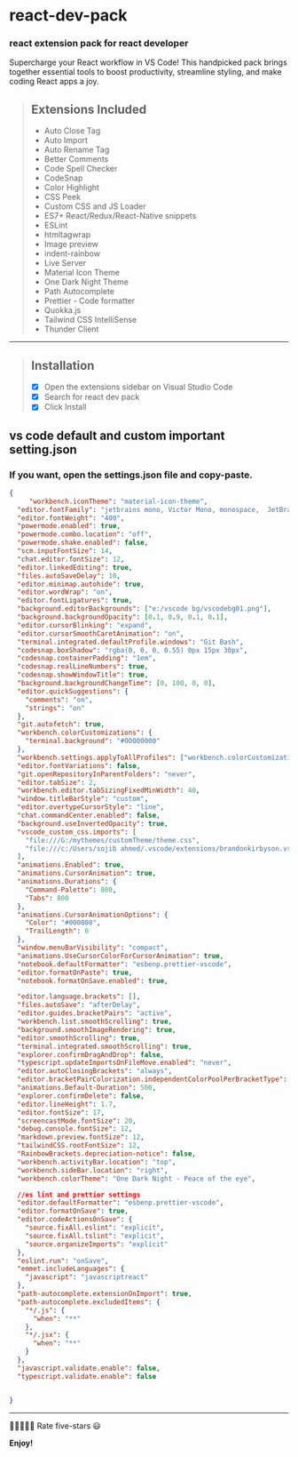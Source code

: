 # react-dev-pack 
### react extension pack for react developer

Supercharge your React workflow in VS Code!
This handpicked pack brings together essential tools to boost productivity, streamline styling, and make coding React apps a joy.


>
> ## Extensions Included
> 
> *    Auto Close Tag
> * Auto Import
> * Auto Rename Tag
> * Better Comments
> * Code Spell Checker
> * CodeSnap
> * Color Highlight
> * CSS Peek
> * Custom CSS and JS Loader
> * ES7+ React/Redux/React-Native snippets
> * ESLint
> * htmltagwrap
> * Image preview
> * indent-rainbow
> * Live Server
> * Material Icon Theme
> * One Dark Night Theme
> * Path Autocomplete
> * Prettier - Code formatter
> * Quokka.js
> * Tailwind CSS IntelliSense
> * Thunder Client

>

__________________________________

> ## Installation
> - [x] Open the extensions sidebar on Visual Studio Code
> - [x] Search for react dev pack 
> - [x] Click Install


## vs code default and custom important setting.json
### If you want, open the settings.json file and copy-paste.
``` json
{
     "workbench.iconTheme": "material-icon-theme",
  "editor.fontFamily": "jetbrains mono, Victor Mono, monospace,  JetBrainsMono Nerd Font Mono",
  "editor.fontWeight": "400",
  "powermode.enabled": true,
  "powermode.combo.location": "off",
  "powermode.shake.enabled": false,
  "scm.inputFontSize": 14,
  "chat.editor.fontSize": 12,
  "editor.linkedEditing": true,
  "files.autoSaveDelay": 10,
  "editor.minimap.autohide": true,
  "editor.wordWrap": "on",
  "editor.fontLigatures": true,
  "background.editorBackgrounds": ["e:/vscode bg/vscodebg01.png"],
  "background.backgroundOpacity": [0.1, 0.9, 0.1, 0.1],
  "editor.cursorBlinking": "expand",
  "editor.cursorSmoothCaretAnimation": "on",
  "terminal.integrated.defaultProfile.windows": "Git Bash",
  "codesnap.boxShadow": "rgba(0, 0, 0, 0.55) 0px 15px 30px",
  "codesnap.containerPadding": "1em",
  "codesnap.realLineNumbers": true,
  "codesnap.showWindowTitle": true,
  "background.backgroundChangeTime": [0, 100, 0, 0],
  "editor.quickSuggestions": {
    "comments": "on",
    "strings": "on"
  },
  "git.autofetch": true,
  "workbench.colorCustomizations": {
    "terminal.background": "#00000000"
  },
  "workbench.settings.applyToAllProfiles": ["workbench.colorCustomizations"],
  "editor.fontVariations": false,
  "git.openRepositoryInParentFolders": "never",
  "editor.tabSize": 2,
  "workbench.editor.tabSizingFixedMinWidth": 40,
  "window.titleBarStyle": "custom",
  "editor.overtypeCursorStyle": "line",
  "chat.commandCenter.enabled": false,
  "background.useInvertedOpacity": true,
  "vscode_custom_css.imports": [
    "file:///G:/mythemes/customTheme/theme.css",
    "file:///c:/Users/sojib ahmed/.vscode/extensions/brandonkirbyson.vscode-animations-2.0.7/dist/updateHandler.js"
  ],
  "animations.Enabled": true,
  "animations.CursorAnimation": true,
  "animations.Durations": {
    "Command-Palette": 800,
    "Tabs": 800
  },
  "animations.CursorAnimationOptions": {
    "Color": "#000080",
    "TrailLength": 6
  },
  "window.menuBarVisibility": "compact",
  "animations.UseCursorColorForCursorAnimation": true,
  "notebook.defaultFormatter": "esbenp.prettier-vscode",
  "editor.formatOnPaste": true,
  "notebook.formatOnSave.enabled": true,

  "editor.language.brackets": [],
  "files.autoSave": "afterDelay",
  "editor.guides.bracketPairs": "active",
  "workbench.list.smoothScrolling": true,
  "background.smoothImageRendering": true,
  "editor.smoothScrolling": true,
  "terminal.integrated.smoothScrolling": true,
  "explorer.confirmDragAndDrop": false,
  "typescript.updateImportsOnFileMove.enabled": "never",
  "editor.autoClosingBrackets": "always",
  "editor.bracketPairColorization.independentColorPoolPerBracketType": true,
  "animations.Default-Duration": 500,
  "explorer.confirmDelete": false,
  "editor.lineHeight": 1.7,
  "editor.fontSize": 17,
  "screencastMode.fontSize": 20,
  "debug.console.fontSize": 12,
  "markdown.preview.fontSize": 12,
  "tailwindCSS.rootFontSize": 12,
  "RainbowBrackets.depreciation-notice": false,
  "workbench.activityBar.location": "top",
  "workbench.sideBar.location": "right",
  "workbench.colorTheme": "One Dark Night - Peace of the eye",

  //es lint and prettier settings
  "editor.defaultFormatter": "esbenp.prettier-vscode",
  "editor.formatOnSave": true,
  "editor.codeActionsOnSave": {
    "source.fixAll.eslint": "explicit",
    "source.fixAll.tslint": "explicit",
    "source.organizeImports": "explicit"
  },
  "eslint.run": "onSave",
  "emmet.includeLanguages": {
    "javascript": "javascriptreact"
  },
  "path-autocomplete.extensionOnImport": true,
  "path-autocomplete.excludedItems": {
    "*/.js": {
      "when": "**"
    },
    "*/.jsx": {
      "when": "**"
    }
  },
  "javascript.validate.enable": false,
  "typescript.validate.enable": false


}
```

---



🌟🌟🌟🌟🌟 Rate five-stars 😃


**Enjoy!**
